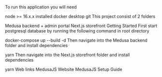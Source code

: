 To run this application you will need

node >= 16.x.x installed
docker desktop
git
This project consist of 2 folders

Medusa backend + admin portal
Next.js storefront
Getting Started
First start postgresql database by running the following command in root directory

docker-compose up --build -d
Then navigate into the Medusa backend folder and install dependencies

yarn
Then navigate into the Next.js storefront folder and install dependencies

yarn
Web links
MedusaJS Website
MedusaJS Setup Guide
